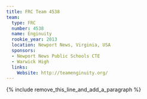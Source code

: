 ```yaml
---
title: FRC Team 4538
team:
  type: FRC
  number: 4538
  name: Enginuity
  rookie_year: 2013
  location: Newport News, Virginia, USA
  sponsors:
  - Newport News Public Schools CTE
  - Warwick High
  links:
    Website: http://teamenginuity.org/
---
```


{% include remove_this_line_and_add_a_paragraph %}